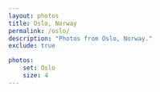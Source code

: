 ```yaml
---
layout: photos
title: Oslo, Norway
permalink: /oslo/
description: "Photos from Oslo, Norway."
exclude: true

photos:
    set: Oslo
    size: 4
---
```


